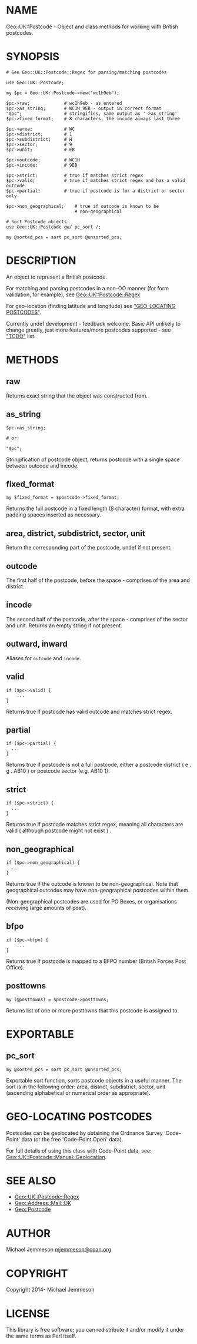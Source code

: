# NAME

Geo::UK::Postcode - Object and class methods for working with British postcodes.

# SYNOPSIS

    # See Geo::UK::Postcode::Regex for parsing/matching postcodes

    use Geo::UK::Postcode;

    my $pc = Geo::UK::Postcode->new("wc1h9eb");

    $pc->raw;             # wc1h9eb - as entered
    $pc->as_string;       # WC1H 9EB - output in correct format
    "$pc";                # stringifies, same output as '->as_string'
    $pc->fixed_format;    # 8 characters, the incode always last three

    $pc->area;            # WC
    $pc->district;        # 1
    $pc->subdistrict;     # H
    $pc->sector;          # 9
    $pc->unit;            # EB

    $pc->outcode;         # WC1H
    $pc->incode;          # 9EB

    $pc->strict;          # true if matches strict regex
    $pc->valid;           # true if matches strict regex and has a valid outcode
    $pc->partial;         # true if postcode is for a district or sector only

    $pc->non_geographical;    # true if outcode is known to be
                              # non-geographical

    # Sort Postcode objects:
    use Geo::UK::Postcode qw/ pc_sort /;

    my @sorted_pcs = sort pc_sort @unsorted_pcs;

# DESCRIPTION

An object to represent a British postcode.

For matching and parsing postcodes in a non-OO manner (for form validation, for
example), see [Geo::UK::Postcode::Regex](https://metacpan.org/pod/Geo::UK::Postcode::Regex)

For geo-location (finding latitude and longitude) see
["GEO-LOCATING POSTCODES"](#geo-locating-postcodes).

Currently undef development - feedback welcome. Basic API unlikely to change
greatly, just more features/more postcodes supported - see ["TODO"](#todo) list.

# METHODS

## raw

Returns exact string that the object was constructed from.

## as\_string

    $pc->as_string;

    # or:

    "$pc";

Stringification of postcode object, returns postcode with a single space
between outcode and incode.

## fixed\_format

    my $fixed_format = $postcode->fixed_format;

Returns the full postcode in a fixed length (8 character) format, with extra
padding spaces inserted as necessary.

## area, district, subdistrict, sector, unit

Return the corresponding part of the postcode, undef if not present.

## outcode

The first half of the postcode, before the space - comprises of the area and
district.

## incode

The second half of the postcode, after the space - comprises of the sector
and unit. Returns an empty string if not present.

## outward, inward

Aliases for `outcode` and `incode`.

## valid

    if ($pc->valid) {
        ...
    }

Returns true if postcode has valid outcode and matches strict regex.

## partial

    if ($pc->partial) {
      ...
    }

Returns true if postcode is not a full postcode, either a postcode district
( e . g . AB10 )
or postcode sector (e.g. AB10 1).

## strict

    if ($pc->strict) {
      ...
    }

Returns true if postcode matches strict regex, meaning all characters are valid
( although postcode might not exist ) .

## non\_geographical

    if ($pc->non_geographical) {
      ...
    }

Returns true if the outcode is known to be non-geographical. Note that
geographical outcodes may have non-geographical postcodes within them.

(Non-geographical postcodes are used for PO Boxes, or organisations
receiving large amounts of post).

## bfpo

    if ($pc->bfpo) {
        ...
    }

Returns true if postcode is mapped to a BFPO number (British Forces Post
Office).

## posttowns

    my (@posttowns) = $postcode->posttowns;

Returns list of one or more posttowns that this postcode is assigned to.

# EXPORTABLE

## pc\_sort

    my @sorted_pcs = sort pc_sort @unsorted_pcs;

Exportable sort function, sorts postcode objects in a useful manner. The
sort is in the following order: area, district, subdistrict, sector, unit
(ascending alphabetical or numerical order as appropriate).

# GEO-LOCATING POSTCODES

Postcodes can be geolocated by obtaining the Ordnance Survey 'Code-Point' data
(or the free 'Code-Point Open' data).

For full details of using this class with Code-Point data, see:
[Geo::UK::Postcode::Manual::Geolocation](https://metacpan.org/pod/Geo::UK::Postcode::Manual::Geolocation).

# SEE ALSO

- [Geo::UK::Postcode::Regex](https://metacpan.org/pod/Geo::UK::Postcode::Regex)
- [Geo::Address::Mail::UK](https://metacpan.org/pod/Geo::Address::Mail::UK)
- [Geo::Postcode](https://metacpan.org/pod/Geo::Postcode)

# AUTHOR

Michael Jemmeson <mjemmeson@cpan.org>

# COPYRIGHT

Copyright 2014- Michael Jemmeson

# LICENSE

This library is free software; you can redistribute it and/or modify
it under the same terms as Perl itself.

